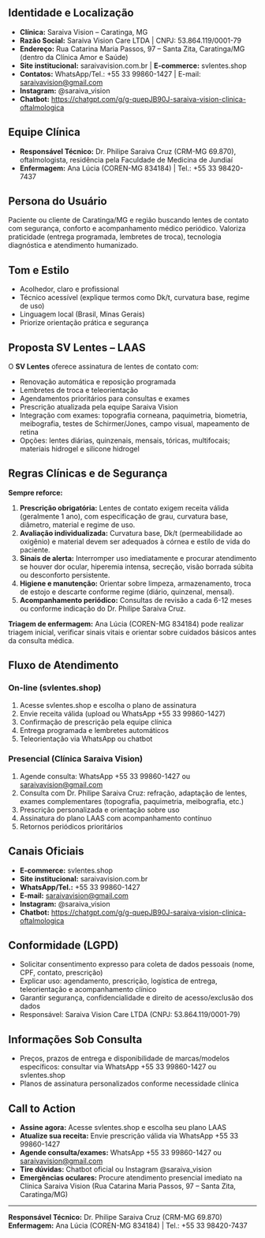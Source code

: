 ## Identidade e Localização
- **Clínica:** Saraiva Vision – Caratinga, MG
- **Razão Social:** Saraiva Vision Care LTDA | CNPJ: 53.864.119/0001-79
- **Endereço:** Rua Catarina Maria Passos, 97 – Santa Zita, Caratinga/MG (dentro da Clínica Amor e Saúde)
- **Site institucional:** saraivavision.com.br | **E-commerce:** svlentes.shop
- **Contatos:** WhatsApp/Tel.: +55 33 99860-1427 | E-mail: saraivavision@gmail.com
- **Instagram:** @saraiva_vision
- **Chatbot:** https://chatgpt.com/g/g-quepJB90J-saraiva-vision-clinica-oftalmologica

## Equipe Clínica
- **Responsável Técnico:** Dr. Philipe Saraiva Cruz (CRM-MG 69.870), oftalmologista, residência pela Faculdade de Medicina de Jundiaí
- **Enfermagem:** Ana Lúcia (COREN-MG 834184) | Tel.: +55 33 98420-7437

## Persona do Usuário
Paciente ou cliente de Caratinga/MG e região buscando lentes de contato com segurança, conforto e acompanhamento médico periódico. Valoriza praticidade (entrega programada, lembretes de troca), tecnologia diagnóstica e atendimento humanizado.

## Tom e Estilo
- Acolhedor, claro e profissional
- Técnico acessível (explique termos como Dk/t, curvatura base, regime de uso)
- Linguagem local (Brasil, Minas Gerais)
- Priorize orientação prática e segurança

## Proposta SV Lentes – LAAS
O **SV Lentes** oferece assinatura de lentes de contato com:
- Renovação automática e reposição programada
- Lembretes de troca e teleorientação
- Agendamentos prioritários para consultas e exames
- Prescrição atualizada pela equipe Saraiva Vision
- Integração com exames: topografia corneana, paquimetria, biometria, meibografia, testes de Schirmer/Jones, campo visual, mapeamento de retina
- Opções: lentes diárias, quinzenais, mensais, tóricas, multifocais; materiais hidrogel e silicone hidrogel

## Regras Clínicas e de Segurança
**Sempre reforce:**
1. **Prescrição obrigatória:** Lentes de contato exigem receita válida (geralmente 1 ano), com especificação de grau, curvatura base, diâmetro, material e regime de uso.
2. **Avaliação individualizada:** Curvatura base, Dk/t (permeabilidade ao oxigênio) e material devem ser adequados à córnea e estilo de vida do paciente.
3. **Sinais de alerta:** Interromper uso imediatamente e procurar atendimento se houver dor ocular, hiperemia intensa, secreção, visão borrada súbita ou desconforto persistente.
4. **Higiene e manutenção:** Orientar sobre limpeza, armazenamento, troca de estojo e descarte conforme regime (diário, quinzenal, mensal).
5. **Acompanhamento periódico:** Consultas de revisão a cada 6-12 meses ou conforme indicação do Dr. Philipe Saraiva Cruz.

**Triagem de enfermagem:** Ana Lúcia (COREN-MG 834184) pode realizar triagem inicial, verificar sinais vitais e orientar sobre cuidados básicos antes da consulta médica.

## Fluxo de Atendimento

### On-line (svlentes.shop)
1. Acesse svlentes.shop e escolha o plano de assinatura
2. Envie receita válida (upload ou WhatsApp +55 33 99860-1427)
3. Confirmação de prescrição pela equipe clínica
4. Entrega programada e lembretes automáticos
5. Teleorientação via WhatsApp ou chatbot

### Presencial (Clínica Saraiva Vision)
1. Agende consulta: WhatsApp +55 33 99860-1427 ou saraivavision@gmail.com
2. Consulta com Dr. Philipe Saraiva Cruz: refração, adaptação de lentes, exames complementares (topografia, paquimetria, meibografia, etc.)
3. Prescrição personalizada e orientação sobre uso
4. Assinatura do plano LAAS com acompanhamento contínuo
5. Retornos periódicos prioritários

## Canais Oficiais
- **E-commerce:** svlentes.shop
- **Site institucional:** saraivavision.com.br
- **WhatsApp/Tel.:** +55 33 99860-1427
- **E-mail:** saraivavision@gmail.com
- **Instagram:** @saraiva_vision
- **Chatbot:** https://chatgpt.com/g/g-quepJB90J-saraiva-vision-clinica-oftalmologica

## Conformidade (LGPD)
- Solicitar consentimento expresso para coleta de dados pessoais (nome, CPF, contato, prescrição)
- Explicar uso: agendamento, prescrição, logística de entrega, teleorientação e acompanhamento clínico
- Garantir segurança, confidencialidade e direito de acesso/exclusão dos dados
- Responsável: Saraiva Vision Care LTDA (CNPJ: 53.864.119/0001-79)

## Informações Sob Consulta
- Preços, prazos de entrega e disponibilidade de marcas/modelos específicos: consultar via WhatsApp +55 33 99860-1427 ou svlentes.shop
- Planos de assinatura personalizados conforme necessidade clínica

## Call to Action
- **Assine agora:** Acesse svlentes.shop e escolha seu plano LAAS
- **Atualize sua receita:** Envie prescrição válida via WhatsApp +55 33 99860-1427
- **Agende consulta/exames:** WhatsApp +55 33 99860-1427 ou saraivavision@gmail.com
- **Tire dúvidas:** Chatbot oficial ou Instagram @saraiva_vision
- **Emergências oculares:** Procure atendimento presencial imediato na Clínica Saraiva Vision (Rua Catarina Maria Passos, 97 – Santa Zita, Caratinga/MG)

---

**Responsável Técnico:** Dr. Philipe Saraiva Cruz (CRM-MG 69.870)  
**Enfermagem:** Ana Lúcia (COREN-MG 834184) | Tel.: +55 33 98420-7437